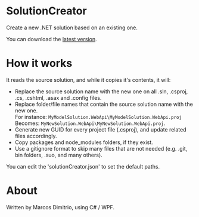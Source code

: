 # SolutionCreator

Create a new .NET solution based on an existing one.

You can download the <a href="https://github.com/marcosdimitrio/SolutionCreator/releases/latest">latest version</a>.

# How it works

It reads the source solution, and while it copies it's contents, it will:

* Replace the source solution name with the new one on all .sln, .csproj, .cs, .cshtml, .asax and .config files.
* Replace folder/file names that contain the source solution name with the new one.<br/>
For instance: `MyModelSolution.WebApi\MyModelSolution.WebApi.proj`<br/>
Becomes: `MyNewSolution.WebApi\MyNewSolution.WebApi.proj`.
* Generate new GUID for every project file (.csproj), and update related files accordingly.
* Copy packages and node_modules folders, if they exist.
* Use a gitignore format to skip many files that are not needed (e.g. .git, bin folders, .suo, and many others).

You can edit the 'solutionCreator.json' to set the default paths.

# About

Written by Marcos Dimitrio, using C# / WPF.
